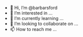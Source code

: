 - 👋 Hi, I’m @barbarsford
- 👀 I’m interested in ...
- 🌱 I’m currently learning ...
- 💞️ I’m looking to collaborate on ...
- 📫 How to reach me ...

<!---
barbarsford/barbarsford is a ✨ special ✨ repository because its `README.md` (this file) appears on your GitHub profile.
You can click the Preview link to take a look at your changes.
--->
